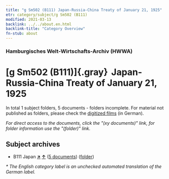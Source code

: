```yaml
---
title: "g Sm502 (B111) Japan-Russia-China Treaty of January 21, 1925"
etr: category/subject/g Sm502 (B111)
modified: 2021-03-13
backlink: ../../about.en.html
backlink-title: "Category Overview"
fn-stub: about
---
```


### Hamburgisches Welt-Wirtschafts-Archiv (HWWA)
# [g Sm502 (B111)]{.gray}&#8201; Japan-Russia-China Treaty of January 21, 1925&#160; 





In total 1 subject folders, 5 documents - folders incomplete.
For material not published as folders, please check the [digitized films](/film/h1_sh) (in German).

_For direct access to the documents, click the "(xy documents)" link, for folder information use the "(folder)" link._

## Subject archives


- B111 Japan [**&nearr;**](../../../geo/i/141272/about.en.html "Japan (all folders)") [**&uarr;**](../../../geo/about.en.html#B111 "Country category system") (<a href="https://pm20.zbw.eu/dfgview/sh/141272,144627" title="about: Japan : Japan-Russia-China Treaty of January 21, 1925" target="_blank">5 documents</a>) ([folder](http://purl.org/pressemappe20/folder/sh/141272,144627))


_* The English category label is an unchecked automated translation of the German label._

